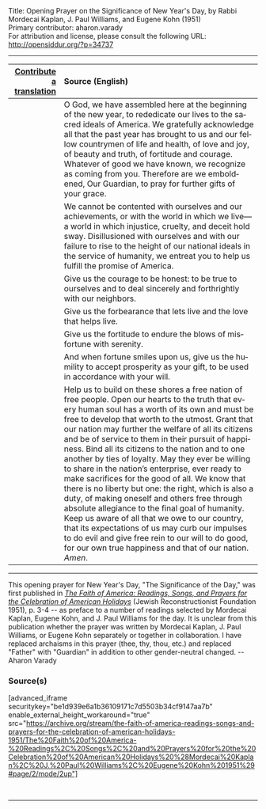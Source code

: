 <html>
<head></head>
<body>
Title: Opening Prayer on the Significance of New Year's Day, by Rabbi Mordecai Kaplan, J. Paul Williams, and Eugene Kohn (1951)<br />
Primary contributor: aharon.varady<br />
For attribution and license, please consult the following URL: <a href="http://opensiddur.org/?p=34737">http://opensiddur.org/?p=34737</a>
<p />
<hr />

<table style="margin-left: auto;margin-right: auto;" class="draggable">
<thead><tr><th id="x" style="text-align: right;"><a href="/contribute/upload/">Contribute a translation</a></th><th style="text-align: left;">Source (English)</th></tr></thead>
<tbody>
<tr><td style="vertical-align:top;">
<div class="liturgy" lang="he">

</span></div></td>
 
<td style="vertical-align:top;">
<div class="english" lang="en">
O God, 
we have assembled here at the beginning of the new year, 
to rededicate our lives to the sacred ideals of America. 
We gratefully acknowledge 
all that the past year has brought to us and our fellow countrymen 
of life and health, 
of love and joy, 
of beauty and truth, 
of fortitude and courage. 
Whatever of good we have known, 
we recognize as coming from you. 
Therefore are we emboldened, Our Guardian, 
to pray for further gifts of your grace. 
</div></td></tr>


<tr><td style="vertical-align:top;">
<div class="liturgy" lang="he">

</span></div></td>
 
<td style="vertical-align:top;">
<div class="english" lang="en">
We cannot be contented with ourselves and our achievements, 
or with the world in which we live—
a world in which injustice, cruelty, and deceit hold sway. 
Disillusioned with ourselves and with our failure to rise 
to the height of our national ideals in the service of humanity, 
we entreat you to help us fulfill the promise of America. 
</div></td></tr>


<tr><td style="vertical-align:top;">
<div class="liturgy" lang="he">

</span></div></td>
 
<td style="vertical-align:top;">
<div class="english" lang="en">
Give us the courage to be honest: 
to be true to ourselves 
and to deal sincerely and forthrightly with our neighbors. 
</div></td></tr>


<tr><td style="vertical-align:top;">
<div class="liturgy" lang="he">

</span></div></td>
 
<td style="vertical-align:top;">
<div class="english" lang="en">
Give us the forbearance 
that lets live and the love that helps live. 
</div></td></tr>


<tr><td style="vertical-align:top;">
<div class="liturgy" lang="he">

</span></div></td>
 
<td style="vertical-align:top;">
<div class="english" lang="en">
Give us the fortitude 
to endure the blows of misfortune with serenity. 
</div></td></tr>


<tr><td style="vertical-align:top;">
<div class="liturgy" lang="he">

</span></div></td>
 
<td style="vertical-align:top;">
<div class="english" lang="en">
And when fortune smiles upon us, 
give us the humility to accept prosperity as your gift, 
to be used in accordance with your will. 
</div></td></tr>


<tr><td style="vertical-align:top;">
<div class="liturgy" lang="he">

</span></div></td>
 
<td style="vertical-align:top;">
<div class="english" lang="en">
Help us to build on these shores 
a free nation 
of free people. 
Open our hearts to the truth 
that every human soul has a worth of its own 
and must be free to develop that worth to the utmost. 
Grant that our nation may further the welfare of all its citizens 
and be of service to them in their pursuit of happiness. 
Bind all its citizens to the nation and to one another by ties of loyalty. 
May they ever be willing to share in the nation’s enterprise, 
ever ready to make sacrifices for the good of all. 
We know that there is no liberty but one: 
the right, which is also a duty, 
of making oneself and others free 
through absolute allegiance to the final goal of humanity. 
Keep us aware of all that we owe to our country, 
that its expectations of us may curb our impulses to do evil 
and give free rein to our will to do good, 
for our own true happiness and that of our nation. 
<em>Amen</em>. 
</div></td></tr>
</tbody></table>

<hr />

This opening prayer for New Year's Day, "The Significance of the Day," was first published in <em><a href="/?p=34753">The Faith of America: Readings, Songs, and Prayers for the Celebration of American Holidays</a></em> (Jewish Reconstructionist Foundation 1951), p. 3-4 -- as preface to a number of readings selected by Mordecai Kaplan, Eugene Kohn, and J. Paul Williams for the day. It is unclear from this publication whether the prayer was written by Mordecai Kaplan, J. Paul Williams, or Eugene Kohn separately or together in collaboration. I have replaced archaisms in this prayer (thee, thy, thou, etc.) and replaced "Father" with "Guardian" in addition to other gender-neutral changed. --Aharon Varady

<h3>Source(s)</h3>

[advanced_iframe securitykey="be1d939e6a1b36109171c7d5503b34cf9147aa7b" enable_external_height_workaround="true" src="https://archive.org/stream/the-faith-of-america-readings-songs-and-prayers-for-the-celebration-of-american-holidays-1951/The%20Faith%20of%20America-%20Readings%2C%20Songs%2C%20and%20Prayers%20for%20the%20Celebration%20of%20American%20Holidays%20%28Mordecai%20Kaplan%2C%20J.%20Paul%20Williams%2C%20Eugene%20Kohn%201951%29#page/2/mode/2up"]

&nbsp;

<hr />

&nbsp;
</body>
</html>